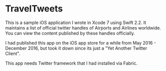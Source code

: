 # TravelTweets

This is a sample iOS application I wrote in Xcode 7 using Swift 2.2. It maintains a list of official twitter handles of Airports and Airlines worldwide. You can view the content published by these handles officially.

I had published this app on the iOS app store for a while from May 2016 - December 2016, but took it down since its just a "Yet Another Twitter Client".

This app needs Twitter framework that I had installed via Fabric.

